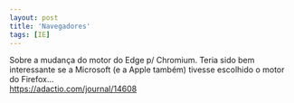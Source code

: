 ```yaml
---
layout: post
title: 'Navegadores'
tags: [IE]
---
```


Sobre a mudança do motor do Edge p/ Chromium. Teria sido bem interessante se a Microsoft (e a Apple também) tivesse escolhido o motor do Firefox...<br>
<https://adactio.com/journal/14608>
